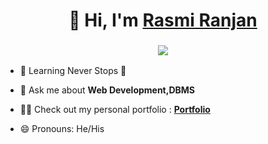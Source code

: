 ### <h1 align="center">👋 Hi, I'm <a href="https://www.linkedin.com/in/jigar-sable/" target="_blank"> Rasmi Ranjan </a></h1>
<h3 align="center"> <img src="https://readme-typing-svg.herokuapp.com?color=0357F7&lines=Front+End+Developer+%3A)" /> </h3>

- 🌱 Learning Never Stops 🚀

- 💬 Ask me about **Web Development,DBMS**

- 👨‍💻 Check out my personal portfolio : **<a href="" target="_blank">Portfolio</a>**

- 😄 Pronouns: He/His

<!--
**rasmiranjan67/rasmiranjan67** is a ✨ _special_ ✨ repository because its `README.md` (this file) appears on your GitHub profile.

Here are some ideas to get you started:

- 🔭 I’m currently working on ...
- 🌱 I’m currently learning ...
- 👯 I’m looking to collaborate on ...
- 🤔 I’m looking for help with ...
- 💬 Ask me about ...
- 📫 How to reach me: ...
- 😄 Pronouns: ...
- ⚡ Fun fact: ...
-->
